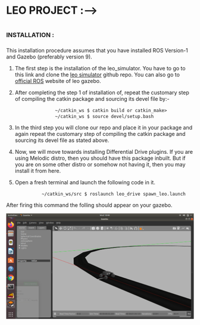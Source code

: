# LEO PROJECT :-->

# <h3>INSTALLATION :<h3>
  This installation procedure assumes that you have installed ROS Version-1 and Gazebo (preferably version 9).
  1. The first step is the installation of the leo_simulator. You have to go to this link and clone the <a href = "https://github.com/LeoRover/leo_simulator">leo simulator</a> github repo. You can also go to <a href = "http://wiki.ros.org/leo_gazebo">official ROS</a> website of leo gazebo.
  
  2. After completing the step 1 of installation of, repeat the customary step of compiling the catkin package and sourcing its devel file by:-<br>
  
                        ~/catkin_ws $ catkin build or catkin_make>
                        ~/catkin_ws $ source devel/setup.bash

  3. In the third step you will clone our repo and place it in your package and again repeat the customary step of compiling the catkin package and sourcing its devel file as stated above.
  
  4. Now, we will move towards installing Differential Drive plugins. If you are using Melodic distro, then you should have this package inbuilt. But if you are
     on some other distro or somehow not having it, then you may install it from here.
  
 4. Open a fresh terminal and launch the following code in it.<br>
  
                  ~/catkin_ws/src $ roslaunch leo_drive spawn_leo.launch
 
  After firing this command the folling should appear on your gazebo.
  
  <img src = "https://github.com/AYUSH-ISHAN/leo_project/blob/main/leo_road.png"/>
  
 

  
  
  
